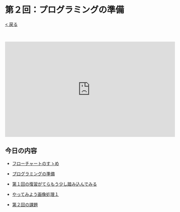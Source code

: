 # 第２回：プログラミングの準備

[< 戻る](../)

　

<iframe width="560" height="315" src="https://www.youtube.com/embed/5lxHw94RnfM?rel=0" title="YouTube video player" frameborder="0" allow="accelerometer; autoplay; clipboard-write; encrypted-media; gyroscope; picture-in-picture" allowfullscreen></iframe>

## 今日の内容

- [フローチャートのすゝめ](flowchart/)


- [プログラミングの準備](prep/)


- [第１回の復習がてらもう少し踏み込んでみる](sarani/)


- [やってみよう画像処理１](try1/)

- [第２回の課題](kadai/)